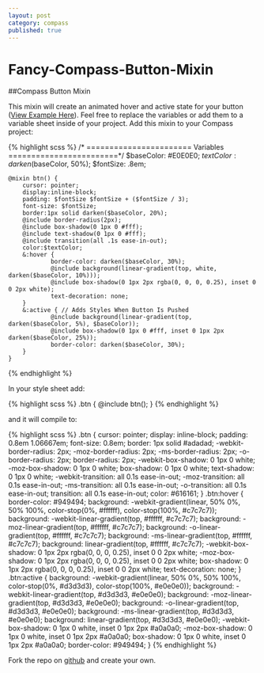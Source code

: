 ```yaml
---
layout: post
category: compass
published: true
---
```


Fancy-Compass-Button-Mixin
==========================

##Compass Button Mixin

This mixin will create an animated hover and active state for your button ([View Example Here](##)).  Feel free to replace the variables or add them to a variable sheet inside of your project.  Add this mixin to your Compass project: 

{% highlight scss %}
    /* =======================
    Variables
    ========================*/
    $baseColor:    #E0E0E0;
    $textColor:    darken($baseColor, 50%);
    $fontSize:     .8em;

    @mixin btn() {
		cursor: pointer;
		display:inline-block;
		padding: $fontSize $fontSize + ($fontSize / 3);
		font-size: $fontSize;
		border:1px solid darken($baseColor, 20%);
		@include border-radius(2px);
		@include box-shadow(0 1px 0 #fff);
		@include text-shadow(0 1px 0 #fff);
		@include transition(all .1s ease-in-out);
		color:$textColor;
		&:hover {
				border-color: darken($baseColor, 30%);
				@include background(linear-gradient(top, white, darken($baseColor, 10%)));
				@include box-shadow(0 1px 2px rgba(0, 0, 0, 0.25), inset 0 0 2px white);
				text-decoration: none;
		}
		&:active { // Adds Styles When Button Is Pushed
				@include background(linear-gradient(top, darken($baseColor, 5%), $baseColor));
				@include box-shadow(0 1px 0 #fff, inset 0 1px 2px darken($baseColor, 25%));
				border-color: darken($baseColor, 30%);
		}
	}
{% endhighlight %}

In your style sheet add:

{% highlight scss %}
    .btn {
    	@include btn();
    }
{% endhighlight %}

and it will compile to:

{% highlight scss %}
    .btn {
      cursor: pointer;
      display: inline-block;
      padding: 0.8em 1.06667em;
      font-size: 0.8em;
      border: 1px solid #adadad;
      -webkit-border-radius: 2px;
      -moz-border-radius: 2px;
      -ms-border-radius: 2px;
      -o-border-radius: 2px;
      border-radius: 2px;
      -webkit-box-shadow: 0 1px 0 white;
      -moz-box-shadow: 0 1px 0 white;
      box-shadow: 0 1px 0 white;
      text-shadow: 0 1px 0 white;
      -webkit-transition: all 0.1s ease-in-out;
      -moz-transition: all 0.1s ease-in-out;
      -ms-transition: all 0.1s ease-in-out;
      -o-transition: all 0.1s ease-in-out;
      transition: all 0.1s ease-in-out;
      color: #616161;
    }
    .btn:hover {
      border-color: #949494;
      background: -webkit-gradient(linear, 50% 0%, 50% 100%, color-stop(0%, #ffffff), color-stop(100%, #c7c7c7));
      background: -webkit-linear-gradient(top, #ffffff, #c7c7c7);
      background: -moz-linear-gradient(top, #ffffff, #c7c7c7);
      background: -o-linear-gradient(top, #ffffff, #c7c7c7);
      background: -ms-linear-gradient(top, #ffffff, #c7c7c7);
      background: linear-gradient(top, #ffffff, #c7c7c7);
      -webkit-box-shadow: 0 1px 2px rgba(0, 0, 0, 0.25), inset 0 0 2px white;
      -moz-box-shadow: 0 1px 2px rgba(0, 0, 0, 0.25), inset 0 0 2px white;
      box-shadow: 0 1px 2px rgba(0, 0, 0, 0.25), inset 0 0 2px white;
      text-decoration: none;
    }
    .btn:active {
      background: -webkit-gradient(linear, 50% 0%, 50% 100%, color-stop(0%, #d3d3d3), color-stop(100%, #e0e0e0));
      background: -webkit-linear-gradient(top, #d3d3d3, #e0e0e0);
      background: -moz-linear-gradient(top, #d3d3d3, #e0e0e0);
      background: -o-linear-gradient(top, #d3d3d3, #e0e0e0);
      background: -ms-linear-gradient(top, #d3d3d3, #e0e0e0);
      background: linear-gradient(top, #d3d3d3, #e0e0e0);
      -webkit-box-shadow: 0 1px 0 white, inset 0 1px 2px #a0a0a0;
      -moz-box-shadow: 0 1px 0 white, inset 0 1px 2px #a0a0a0;
      box-shadow: 0 1px 0 white, inset 0 1px 2px #a0a0a0;
      border-color: #949494;
    }
{% endhighlight %}

Fork the repo on [github](https://github.com/michaelsacca/Fancy-Compass-Button-Mixin) and create your own.